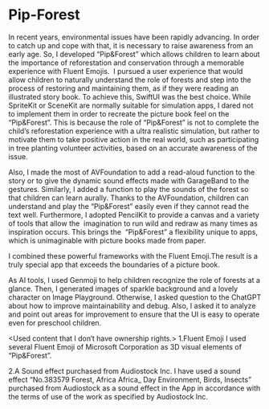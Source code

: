 # Pip-Forest

<Abstract>
 In recent years, environmental issues have been rapidly advancing. In order to catch up and cope with that, it is necessary to raise awareness from an early age. So, I developed “Pip&Forest” which allows children to learn about the importance of reforestation and conservation through a memorable experience with Fluent Emojis. 

<Outline>
 I pursued a user experience that would allow children to naturally understand the role of forests and step into the process of restoring and maintaining them, as if they were reading an illustrated story book. To achieve this, SwiftUI was the best choice. While SpriteKit or SceneKit are normally suitable for simulation apps, I dared not to implement them in order to recreate the picture book feel on the “Pip&Forest”. This is because the role of “Pip&Forest” is not to complete the child’s reforestation experience with a ultra realistic simulation, but rather to motivate them to take positive action in the real world, such as participating in tree planting volunteer activities, based on an accurate awareness of the issue.
 
 Also, I made the most of AVFoundation to add a read-aloud function to the story or to give the dynamic sound effects made with GarageBand to the gestures. Similarly, I added a function to play the sounds of the forest so that children can learn aurally. Thanks to the AVFoundation, children can understand and play the “Pip&Forest” easily even if they cannot read the text well.
 Furthermore, I adopted PencilKit to provide a canvas and a variety of tools that allow the  imagination to run wild and redraw as many times as inspiration occurs. This brings the  “Pip&Forest” a flexibility unique to apps, which is unimaginable with picture books made from paper. 

 I combined these powerful frameworks with the Fluent Emoji.The result is a truly special app that exceeds the boundaries of a picture book. 

 As AI tools, I used Genmoji to help children recognize the role of forests at a glance. Then, I generated images of sparkle background and a lovely character on Image Playground. Otherwise, I asked question to the ChatGPT about how to improve maintainability and debug. Also, I asked it to analyze and point out areas for improvement to ensure that the UI is easy to operate even for preschool children. 

<Used content that I don‘t have ownership rights.>
1.Fluent Emoji
I used several Fluent Emoji of Microsoft Corporation as 3D visual elements of “Pip&Forest”.

2.A Sound effect purchased from Audiostock Inc.
 I have used a sound effect “No.383579 Forest, Africa Africa_ Day Environment, Birds, Insects” purchased from Audiostock as a sound effect in the App in accordance with the terms of use of the work as specified by Audiostock Inc.
